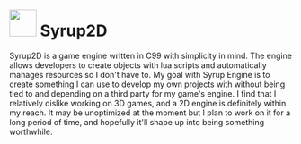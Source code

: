 # <img src="syrup2d.ico" height="48"> Syrup2D
Syrup2D is a game engine written in C99 with simplicity in mind. The engine allows developers to create objects with lua scripts and automatically manages resources so I don't have to. My goal with Syrup Engine is to create something I can use to develop my own projects with without being tied to and depending on a third party for my game's engine. I find that I relatively dislike working on 3D games, and a 2D engine is definitely within my reach. It may be unoptimized at the moment but I plan to work on it for a long period of time, and hopefully it'll shape up into being something worthwhile.
